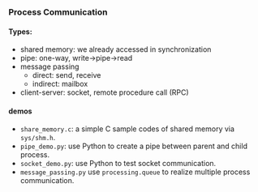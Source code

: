 ### Process Communication
#### Types:
+ shared memory: we already accessed in synchronization
+ pipe: one-way, write->pipe->read
+ message passing
  + direct: send, receive
  + indirect: mailbox
+ client-server: socket, remote procedure call (RPC)

#### demos
+ `share_memory.c`: a simple C sample codes of shared memory via `sys/shm.h`.
+ `pipe_demo.py`: use Python to create a pipe between parent and child process.
+ `socket_demo.py`: use Python to test socket communication.
+ `message_passing.py` use `processing.queue` to realize multiple process communication. 